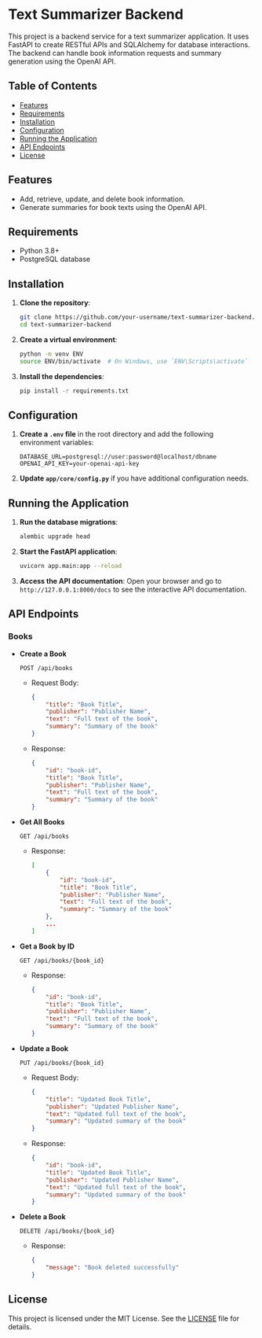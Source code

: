 # Text Summarizer Backend

This project is a backend service for a text summarizer application. It uses FastAPI to create RESTful APIs and SQLAlchemy for database interactions. The backend can handle book information requests and summary generation using the OpenAI API.

## Table of Contents

- [Features](#features)
- [Requirements](#requirements)
- [Installation](#installation)
- [Configuration](#configuration)
- [Running the Application](#running-the-application)
- [API Endpoints](#api-endpoints)
- [License](#license)

## Features

- Add, retrieve, update, and delete book information.
- Generate summaries for book texts using the OpenAI API.

## Requirements

- Python 3.8+
- PostgreSQL database

## Installation

1. **Clone the repository**:
    ```sh
    git clone https://github.com/your-username/text-summarizer-backend.git
    cd text-summarizer-backend
    ```

2. **Create a virtual environment**:
    ```sh
    python -m venv ENV
    source ENV/bin/activate  # On Windows, use `ENV\Scripts\activate`
    ```

3. **Install the dependencies**:
    ```sh
    pip install -r requirements.txt
    ```

## Configuration

1. **Create a `.env` file** in the root directory and add the following environment variables:

    ```env
    DATABASE_URL=postgresql://user:password@localhost/dbname
    OPENAI_API_KEY=your-openai-api-key
    ```

2. **Update `app/core/config.py`** if you have additional configuration needs.

## Running the Application

1. **Run the database migrations**:
    ```sh
    alembic upgrade head
    ```

2. **Start the FastAPI application**:
    ```sh
    uvicorn app.main:app --reload
    ```

3. **Access the API documentation**:
    Open your browser and go to `http://127.0.0.1:8000/docs` to see the interactive API documentation.

## API Endpoints

### Books

- **Create a Book**
    ```http
    POST /api/books
    ```
    - Request Body:
        ```json
        {
            "title": "Book Title",
            "publisher": "Publisher Name",
            "text": "Full text of the book",
            "summary": "Summary of the book"
        }
        ```
    - Response:
        ```json
        {
            "id": "book-id",
            "title": "Book Title",
            "publisher": "Publisher Name",
            "text": "Full text of the book",
            "summary": "Summary of the book"
        }
        ```

- **Get All Books**
    ```http
    GET /api/books
    ```
    - Response:
        ```json
        [
            {
                "id": "book-id",
                "title": "Book Title",
                "publisher": "Publisher Name",
                "text": "Full text of the book",
                "summary": "Summary of the book"
            },
            ...
        ]
        ```

- **Get a Book by ID**
    ```http
    GET /api/books/{book_id}
    ```
    - Response:
        ```json
        {
            "id": "book-id",
            "title": "Book Title",
            "publisher": "Publisher Name",
            "text": "Full text of the book",
            "summary": "Summary of the book"
        }
        ```

- **Update a Book**
    ```http
    PUT /api/books/{book_id}
    ```
    - Request Body:
        ```json
        {
            "title": "Updated Book Title",
            "publisher": "Updated Publisher Name",
            "text": "Updated full text of the book",
            "summary": "Updated summary of the book"
        }
        ```
    - Response:
        ```json
        {
            "id": "book-id",
            "title": "Updated Book Title",
            "publisher": "Updated Publisher Name",
            "text": "Updated full text of the book",
            "summary": "Updated summary of the book"
        }
        ```

- **Delete a Book**
    ```http
    DELETE /api/books/{book_id}
    ```
    - Response:
        ```json
        {
            "message": "Book deleted successfully"
        }
        ```

## License

This project is licensed under the MIT License. See the [LICENSE](LICENSE) file for details.
